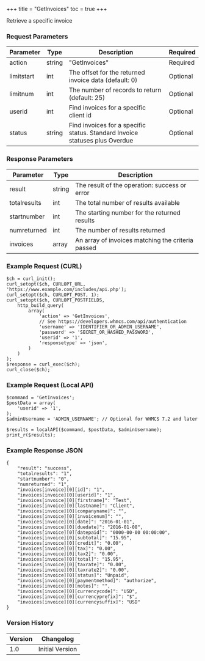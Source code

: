 +++
title = "GetInvoices"
toc = true
+++

Retrieve a specific invoice

### Request Parameters

| Parameter | Type | Description | Required |
| --------- | ---- | ----------- | -------- |
| action | string | "GetInvoices" | Required |
| limitstart | int | The offset for the returned invoice data (default: 0) | Optional |
| limitnum | int | The number of records to return (default: 25) | Optional |
| userid | int | Find invoices for a specific client id | Optional |
| status | string | Find invoices for a specific status. Standard Invoice statuses plus Overdue | Optional |

### Response Parameters

| Parameter | Type | Description |
| --------- | ---- | ----------- |
| result | string | The result of the operation: success or error |
| totalresults | int | The total number of results available |
| startnumber | int | The starting number for the returned results |
| numreturned | int | The number of results returned |
| invoices | array | An array of invoices matching the criteria passed |


### Example Request (CURL)

```
$ch = curl_init();
curl_setopt($ch, CURLOPT_URL, 'https://www.example.com/includes/api.php');
curl_setopt($ch, CURLOPT_POST, 1);
curl_setopt($ch, CURLOPT_POSTFIELDS,
    http_build_query(
        array(
            'action' => 'GetInvoices',
            // See https://developers.whmcs.com/api/authentication
            'username' => 'IDENTIFIER_OR_ADMIN_USERNAME',
            'password' => 'SECRET_OR_HASHED_PASSWORD',
            'userid' => '1',
            'responsetype' => 'json',
        )
    )
);
$response = curl_exec($ch);
curl_close($ch);
```


### Example Request (Local API)

```
$command = 'GetInvoices';
$postData = array(
    'userid' => '1',
);
$adminUsername = 'ADMIN_USERNAME'; // Optional for WHMCS 7.2 and later

$results = localAPI($command, $postData, $adminUsername);
print_r($results);
```


### Example Response JSON

```
{
    "result": "success",
    "totalresults": "1",
    "startnumber": "0",
    "numreturned": "1",
    "invoices[invoice][0][id]": "1",
    "invoices[invoice][0][userid]": "1",
    "invoices[invoice][0][firstname]": "Test",
    "invoices[invoice][0][lastname]": "Client",
    "invoices[invoice][0][companyname]": "",
    "invoices[invoice][0][invoicenum]": "",
    "invoices[invoice][0][date]": "2016-01-01",
    "invoices[invoice][0][duedate]": "2016-01-08",
    "invoices[invoice][0][datepaid]": "0000-00-00 00:00:00",
    "invoices[invoice][0][subtotal]": "15.95",
    "invoices[invoice][0][credit]": "0.00",
    "invoices[invoice][0][tax]": "0.00",
    "invoices[invoice][0][tax2]": "0.00",
    "invoices[invoice][0][total]": "15.95",
    "invoices[invoice][0][taxrate]": "0.00",
    "invoices[invoice][0][taxrate2]": "0.00",
    "invoices[invoice][0][status]": "Unpaid",
    "invoices[invoice][0][paymentmethod]": "authorize",
    "invoices[invoice][0][notes]": "",
    "invoices[invoice][0][currencycode]": "USD",
    "invoices[invoice][0][currencyprefix]": "$",
    "invoices[invoice][0][currencysuffix]": "USD"
}
```


### Version History

| Version | Changelog |
| ------- | --------- |
| 1.0 | Initial Version |
